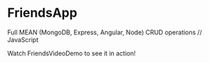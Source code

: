 # FriendsApp
Full MEAN (MongoDB, Express, Angular, Node) CRUD operations // JavaScript

Watch FriendsVideoDemo to see it in action!

